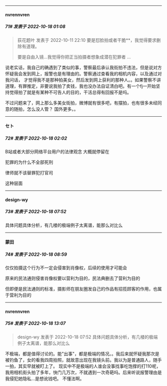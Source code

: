 

*****

####  nvrennvren  
##### 71#       发表于 2022-10-18 01:08

<blockquote>荻花题叶 发表于 2022-10-11 22:10
要是怼脸拍或者干脆**，我觉得要求删除有道理。

要是自由入镜...我觉得你把正当拍摄者想象成潜在犯罪者 ...</blockquote>
说老实话，我自己的确遇到了类似的事，警察最后承认我街拍不违法，但是说对方怀疑我会发到网上，报警也是有理由的。警察通过查看我的相机内容，以及通过对我问话， 才觉得我不是那种拍美女，然后发到网上获利的那种人。。如果警察不讲道理，有罪推定，非要说我拍了卖钱，我也没办法自证清白吧。有一个fj一开始坚持觉得拍了就是有某种不可告人的目的，干活总得有回报不是吗。

不过问题来了，网上那么多美女街拍，微博就有很多吧，有摆拍，也有很多未经同意的随拍，怎么没人管？ 国外更多。。



*****

####  セト  
##### 72#       发表于 2022-10-18 02:02

B站或者大部分网络平台用户的法律观念 大概就停留在

犯罪的为什么不全部死刑

律师就不该替罪犯打官司

这种层面



*****

####  design-wy  
##### 73#       发表于 2022-10-18 07:52

具体问题具体分析，有几楼的极端例子太离谱，能那么对比么



*****

####  蒙田  
##### 74#       发表于 2022-10-18 08:59

仅仅拍摄这个行为不一定会侵害到肖像权，后续的使用才可能会

原来的民法通则侵害肖像权要以营利为目的，民法典删去了营利为目的

但即便是民法通则的标准，摄影师在朋友圈发自己的作品有招揽顾客的作用，也属于营利为目的



*****

####  nvrennvren  
##### 75#       发表于 2022-10-18 13:07

<blockquote>design-wy 发表于 2022-10-18 07:52
具体问题具体分析，有几楼的极端例子太离谱，能那么对比么</blockquote>
不极端，都是值得讨论的。能"出事"，都是极端的情况。。我后来就怀疑我那次是被钓鱼了，女的看我四周拍照，就故意出现在我镜头前。我以为是普通路人，随手一拍，其实早就被盯上了。 现实中不是极端的人谁会没事找事吃饱撑的打110呢，我用相机街头拍了多年，快门几万次，不就遇到一次奇葩吗。后来听说报警理由是我侵犯她隐私…是想讹钱吧。 不懂法啊。

